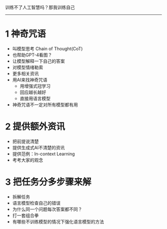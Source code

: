 
训练不了人工智慧吗？那我训练自己
_____

# 1 神奇咒语

- 叫模型思考 Chain of Thought(CoT)
- 也帮助GPT-4看图？
- 让模型解释一下自己的答案
- 对模型情绪勒索
- 更多相关资讯
- 用AI来找神奇咒语
  - 用增强式冠学习
  - 回应越长越好
  - 直接用语言模型
- 神奇咒语不一定对所有模型都有用


# 2 提供额外资讯
- 把前提说清楚
- 提供生成式AI不清楚的资讯
- 提供范例：In-context Learning
- 考考大家的观念

# 3 把任务分多步骤来解

- 拆解任务
- 语言模型检查自己的错误
- 为什么同一个问题每次答案都不同？
- 打一套组合拳
- 有哪些不训练模型的情况下强化语言模型的方法


